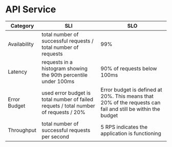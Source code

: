 # API Service

| Category     | SLI | SLO                                                                                                         |
|--------------|-----|-------------------------------------------------------------------------------------------------------------|
| Availability | total number of successful requests / total number of requests | 99%                                                                                                         |
| Latency      | requests in a histogram showing the 90th percentile under 100ms | 90% of requests below 100ms                                                                                 |
| Error Budget | used error budget is total number of failed requets / total number of requests / 20% | Error budget is defined at 20%. This means that 20% of the requests can fail and still be within the budget |
| Throughput   | total number of successful requests per second | 5 RPS indicates the application is functioning                                                              |
